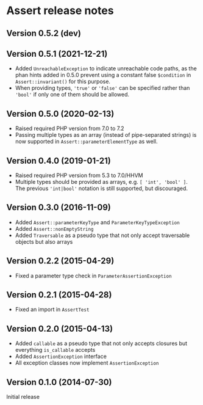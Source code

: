# Assert release notes

## Version 0.5.2 (dev)

## Version 0.5.1 (2021-12-21)
* Added `UnreachableException` to indicate unreachable code paths, as the
  phan hints added in 0.5.0 prevent using a constant false `$condition` in
  `Assert::invariant()` for this purpose.
* When providing types, `'true'` or `'false'` can be specified rather than
  `'bool'` if only one of them should be allowed.

## Version 0.5.0 (2020-02-13)
* Raised required PHP version from 7.0 to 7.2
* Passing multiple types as an array (instead of pipe-separated strings) is now
  supported in `Assert::parameterElementType` as well.

## Version 0.4.0 (2019-01-21)
* Raised required PHP version from 5.3 to 7.0/HHVM
* Multiple types should be provided as arrays, e.g. `[ 'int', 'bool' ]`. The previous `'int|bool'`
  notation is still supported, but discouraged.

## Version 0.3.0 (2016-11-09)
* Added `Assert::parameterKeyType` and `ParameterKeyTypeException`
* Added `Assert::nonEmptyString`
* Added `Traversable` as a pseudo type that not only accept traversable objects but also arrays

## Version 0.2.2 (2015-04-29)
* Fixed a parameter type check in `ParameterAssertionException`

## Version 0.2.1 (2015-04-28)
* Fixed an import in `AssertTest`

## Version 0.2.0 (2015-04-13)
* Added `callable` as a pseudo type that not only accepts closures but everything `is_callable`
  accepts
* Added `AssertionException` interface
* All exception classes now implement `AssertionException`

## Version 0.1.0 (2014-07-30)

Initial release
